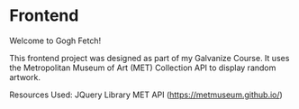 # Frontend

Welcome to Gogh Fetch!

This frontend project was designed as part of my Galvanize Course. It uses the Metropolitan Museum of Art (MET) Collection API to display random artwork.

Resources Used:
JQuery Library
MET API (https://metmuseum.github.io/)
